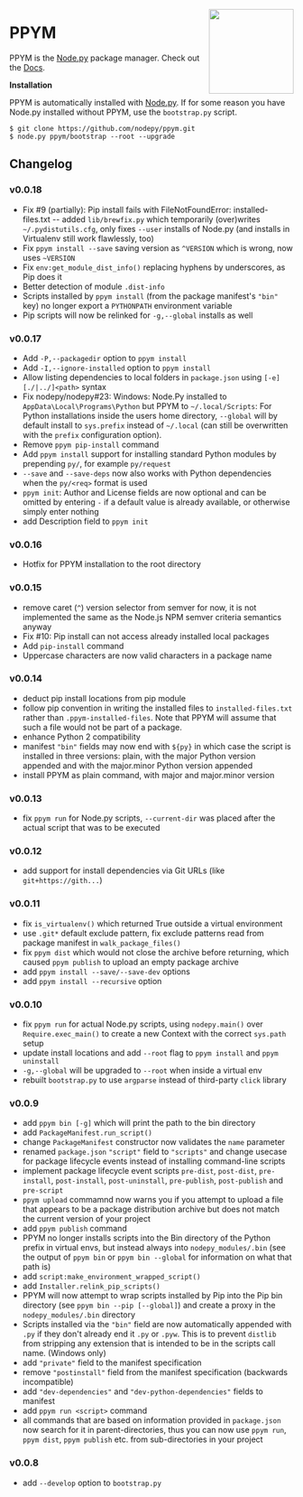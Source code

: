 <img src="https://i.imgur.com/IfmOKFI.png" align="right" width="150px"></img>

# PPYM

PPYM is the [Node.py] package manager. Check out the [Docs].

  [Node.py]: https://github.com/nodepy/nodepy
  [Docs]: https://nodepy.github.io/nodepy/ppym/

__Installation__

PPYM is automatically installed with [Node.py]. If for some reason you have
Node.py installed without PPYM, use the `bootstrap.py` script.

    $ git clone https://github.com/nodepy/ppym.git
    $ node.py ppym/bootstrap --root --upgrade

## Changelog

### v0.0.18

- Fix #9 (partially): Pip install fails with FileNotFoundError: installed-files.txt
  -- added `lib/brewfix.py` which temporarily (over)writes `~/.pydistutils.cfg`,
  only fixes `--user` installs of Node.py (and installs in Virtualenv still
  work flawlessly, too)
- Fix `ppym install --save` saving version as `^VERSION` which is wrong,
  now uses `~VERSION`
- Fix `env:get_module_dist_info()` replacing hyphens by underscores, as Pip
  does it
- Better detection of module `.dist-info`
- Scripts installed by `ppym install` (from the package manifest's `"bin"` key)
  no longer export a `PYTHONPATH` environment variable
- Pip scripts will now be relinked for `-g,--global` installs as well

### v0.0.17

- Add `-P,--packagedir` option to `ppym install`
- Add `-I,--ignore-installed` option to `ppym install`
- Allow listing dependencies to local folders in `package.json` using
  `[-e] [./|../]<path>` syntax
- Fix nodepy/nodepy#23: Windows: Node.Py installed to `AppData\Local\Programs\Python` but
  PPYM to `~/.local/Scripts`: For Python installations inside the users home
  directory, `--global` will by default install to `sys.prefix` instead of
  `~/.local` (can still be overwritten with the `prefix` configuration option).
- Remove `ppym pip-install` command
- Add `ppym install` support for installing standard Python modules by
  prepending `py/`, for example `py/request`
- `--save` and `--save-deps` now also works with Python dependencies when
  the `py/<req>` format is used
- `ppym init`: Author and License fields are now optional and can be omitted
  by entering `-` if a default value is already available, or otherwise simply
  enter nothing
- add Description field to `ppym init`

### v0.0.16

- Hotfix for PPYM installation to the root directory

### v0.0.15

- remove caret (`^`) version selector from semver for now, it is not
  implemented the same as the Node.js NPM semver criteria semantics anyway
- Fix #10: Pip install can not access already installed local packages
- Add `pip-install` command
- Uppercase characters are now valid characters in a package name

### v0.0.14

- deduct pip install locations from pip module
- follow pip convention in writing the installed files to `installed-files.txt`
  rather than `.ppym-installed-files`. Note that PPYM will assume that such a
  file would not be part of a package.
- enhance Python 2 compatibility
- manifest `"bin"` fields may now end with `${py}` in which case the script
  is installed in three versions: plain, with the major Python version appended
  and with the major.minor Python version appended
- install PPYM as plain command, with major and major.minor version

### v0.0.13

- fix `ppym run` for Node.py scripts, `--current-dir` was placed after the
  actual script that was to be executed

### v0.0.12

- add support for install dependencies via Git URLs (like `git+https://gith...`)

### v0.0.11

- fix `is_virtualenv()` which returned True outside a virtual environment
- use `.git*` default exclude pattern, fix exclude patterns read from package
  manifest in `walk_package_files()`
- fix `ppym dist` which would not close the archive before returning, which
  caused `ppym publish` to upload an empty package archive
- add `ppym install --save/--save-dev` options
- add `ppym install --recursive` option

### v0.0.10

- fix `ppym run` for actual Node.py scripts, using `nodepy.main()` over
  `Require.exec_main()` to create a new Context with the correct `sys.path`
  setup
- update install locations and add `--root` flag to `ppym install` and
  `ppym uninstall`
- `-g,--global` will be upgraded to `--root` when inside a virtual env
- rebuilt `bootstrap.py` to use `argparse` instead of third-party `click` library

### v0.0.9

- add `ppym bin [-g]` which will print the path to the bin directory
- add `PackageManifest.run_script()`
- change `PackageManifest` constructor now validates the `name` parameter
- renamed `package.json` `"script"` field to `"scripts"` and change
  usecase for package lifecycle events instead of installing command-line
  scripts
- implement package lifecycle event scripts `pre-dist`, `post-dist`,
  `pre-install`, `post-install`, `post-uninstall`, `pre-publish`,
  `post-publish` and `pre-script`
- `ppym upload` commamnd now warns you if you attempt to upload a file that
  appears to be a package distribution archive but does not match the
  current version of your project
- add `ppym publish` command
- PPYM no longer installs scripts into the Bin directory of the Python prefix
  in virtual envs, but instead always into `nodepy_modules/.bin` (see the
  output of `ppym bin` or `ppym bin --global` for information on what that
  path is)
- add `script:make_environment_wrapped_script()`
- add `Installer.relink_pip_scripts()`
- PPYM will now attempt to wrap scripts installed by Pip into the Pip bin
  directory (see `ppym bin --pip [--global]`) and create a proxy in the
  `nodepy_modules/.bin` directory
- Scripts installed via the `"bin"` field are now automatically appended with
  `.py` if they don't already end it `.py` or `.pyw`. This is to prevent
  `distlib` from stripping any extension that is intended to be in the scripts
  call name. (Windows only)
- add `"private"` field to the manifest specification
- remove `"postinstall"` field from the manifest specification (backwards
  incompatible)
- add `"dev-dependencies"` and `"dev-python-dependencies"` fields to manifest
- add `ppym run <script>` command
- all commands that are based on information provided in `package.json` now
  search for it in parent-directories, thus you can now use `ppym run`,
  `ppym dist`, `ppym publish` etc. from sub-directories in your project

### v0.0.8

- add `--develop` option to `bootstrap.py`
